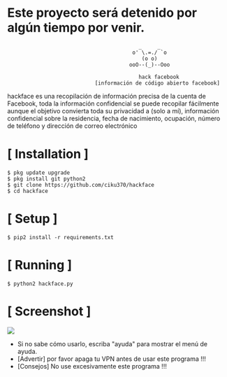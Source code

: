 
# Este proyecto será detenido por algún tiempo por venir.

```
                                          _     _
                                        o' \.=./ `o
                                           (o o)          
                                       ooO--(_)--Ooo
                                       
                                          hack facebook
                            [información de código abierto facebook]
```
hackface es una recopilación de información precisa de la cuenta de Facebook, toda la información confidencial se puede recopilar fácilmente aunque el objetivo convierta toda su privacidad a (solo a mí), información confidencial sobre la residencia, fecha de nacimiento, ocupación, número de teléfono y dirección de correo electrónico



# [ Installation ]
```
$ pkg update upgrade
$ pkg install git python2
$ git clone https://github.com/ciku370/hackface
$ cd hackface
```

# [ Setup ]
```
$ pip2 install -r requirements.txt
```
# [ Running ]
```
$ python2 hackface.py
```
# [ Screenshot ]
<img src=".images/osif.png "/>

* Si no sabe cómo usarlo, escriba "ayuda" para mostrar el menú de ayuda.
* [Advertir] por favor apaga tu VPN antes de usar este programa !!!
* [Consejos] No use excesivamente este programa !!!

